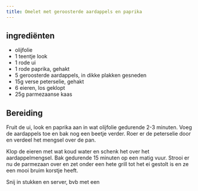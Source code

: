 ```yaml
---
title: Omelet met geroosterde aardappels en paprika
---
```


## ingrediënten
* olijfolie
* 1 teentje look
* 1 rode ui
* 1 rode paprika, gehakt
* 5 geroosterde aardappels, in dikke plakken gesneden
* 15g verse peterselie, gehakt
* 6 eieren, los geklopt
* 25g parmezaanse kaas

##  Bereiding 
Fruit de ui, look en paprika aan in wat olijfolie gedurende 2-3 minuten. Voeg de aardappels toe en bak nog een beetje verder. Roer er de peterselie door en verdeel het mengsel over de pan.

Klop de eieren met wat koud water en schenk het over het aardappelmengsel. Bak gedurende 15 minuten op een matig vuur. Strooi er nu de parmezaan over en zet onder een hete grill tot het ei gestolt is en ze een mooi bruim korstje heeft.

Snij in stukken en server, bvb met een 

